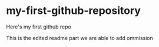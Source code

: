 # my-first-github-repository
Here's my first github repo

This is the edited readme part we are able to add ommission
